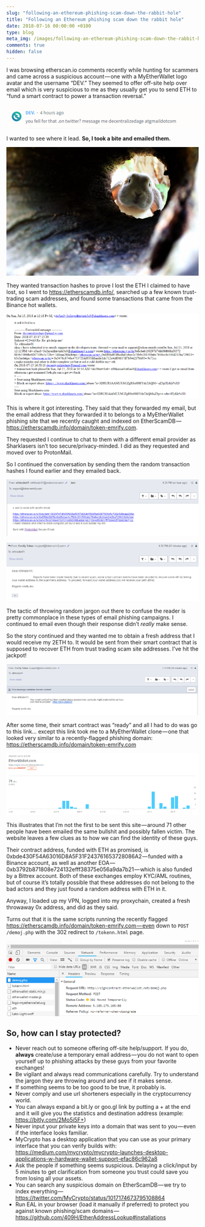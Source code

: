 ```yaml
---
slug: "following-an-ethereum-phishing-scam-down-the-rabbit-hole"
title: "Following an Ethereum phishing scam down the rabbit hole"
date: 2018-07-16 00:00:00 +0100
type: blog
meta_img: /images/following-an-ethereum-phishing-scam-down-the-rabbit-hole/meta.png 
comments: true
hidden: false
---
```


I was browsing etherscan.io comments recently while hunting for scammers and came across a suspicious account — one with a MyEtherWallet logo avatar and the username “DEV.” They seemed to offer off-site help over email which is very suspicious to me as they usually get you to send ETH to “fund a smart contract to power a transaction reversal.”

![1](./images/following-an-ethereum-phishing-scam-down-the-rabbit-hole/1.jpeg)

I wanted to see where it lead. **So, I took a bite and emailed them.**

![2](./images/following-an-ethereum-phishing-scam-down-the-rabbit-hole/2.jpeg)

They wanted transaction hashes to prove I lost the ETH I claimed to have lost, so I went to https://etherscamdb.info/, searched up a few known trust-trading scam addresses, and found some transactions that came from the Binance hot wallets.

![3](./images/following-an-ethereum-phishing-scam-down-the-rabbit-hole/3.jpeg)

This is where it got interesting. They said that they forwarded my email, but the email address that they forwarded it to belongs to a MyEtherWallet phishing site that we recently caught and indexed on EtherScamDB — https://etherscamdb.info/domain/token-emrify.com.

They requested I continue to chat to them with a different email provider as Sharklasers isn’t too secure/privacy-minded. I did as they requested and moved over to ProtonMail.

So I continued the conversation by sending them the random transaction hashes I found earlier and they emailed back.

![4](./images/following-an-ethereum-phishing-scam-down-the-rabbit-hole/4.jpeg)

![5](./images/following-an-ethereum-phishing-scam-down-the-rabbit-hole/5.jpeg)

The tactic of throwing random jargon out there to confuse the reader is pretty commonplace in these types of email phishing campaigns. I continued to email even though their response didn’t *really* make sense.

So the story continued and they wanted me to obtain a fresh address that I would receive my 2ETH to. It would be sent from their smart contract that is supposed to recover ETH from trust trading scam site addresses. I’ve hit the jackpot!

![6](./images/following-an-ethereum-phishing-scam-down-the-rabbit-hole/6.jpeg)

After some time, their smart contract was “ready” and all I had to do was go to this link… except this link took me to a MyEtherWallet clone — one that looked very similar to a recently-flagged phishing domain: https://etherscamdb.info/domain/token-emrify.com

![7](./images/following-an-ethereum-phishing-scam-down-the-rabbit-hole/7.jpeg)

This illustrates that I’m not the first to be sent this site — around 71 other people have been emailed the same bullshit and possibly fallen victim. The website leaves a few clues as to how we can find the identity of these guys.

Their contract address, funded with ETH as promised, is 0xbde430F54A63016D8A5F31F243761653728086A2 — funded with a Binance account, as well as another EOA — 0xb3792b871808e724132efff38375e056a9da7b21 — which is also funded by a Bittrex account. Both of these exchanges employ KYC/AML routines, but of course it’s totally possible that these addresses do not belong to the bad actors and they just found a random address with ETH in it.

Anyway, I loaded up my VPN, logged into my proxychain, created a fresh throwaway 0x address, and did as they said.

Turns out that it is the same scripts running the recently flagged https://etherscamdb.info/domain/token-emrify.com — even down to `POST /demoj.php` with the 302 redirect to `/tokenn.html` page.

![8](./images/following-an-ethereum-phishing-scam-down-the-rabbit-hole/8.jpeg)

## So, how can I stay protected?

* Never reach out to someone offering off-site help/support. If you do, **always** create/use a temporary email address — you do not want to open yourself up to phishing attacks by these guys from your favorite exchanges!
* Be vigilant and always read communications carefully. Try to understand the jargon they are throwing around and see if it makes sense.
* If something seems to be too good to be true, it probably is.
* Never comply and use url shorteners especially in the cryptocurrency world.
* You can always expand a bit.ly or goo.gl link by putting a + at the end and it will give you the statistics and destination address (example: https://bitly.com/2Mo5i5F+)
* Never input your private keys into a domain that was sent to you — even if the interface looks familiar.
* MyCrypto has a desktop application that you can use as your primary interface that you can verify builds with: https://medium.com/mycrypto/mycrypto-launches-desktop-applications-w-hardware-wallet-support-efac86c962a8
* Ask the people if something seems suspicious. Delaying a click/input by 5 minutes to get clarification from someone you trust could save you from losing all your assets.
* You can search any suspicious domain on EtherScamDB — we try to index everything — https://twitter.com/MyCrypto/status/1017174673795108864
* Run EAL in your browser (load it manually if preferred) to protect you against known phishing/scam domains — https://github.com/409H/EtherAddressLookup#installations